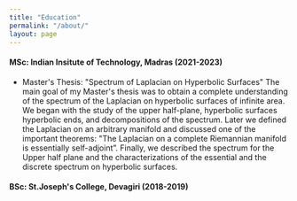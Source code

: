 ```yaml
---
title: "Education"
permalink: "/about/"
layout: page
---
```



#### MSc: Indian Insitute of Technology, Madras (2021-2023) 
- Master's Thesis: "Spectrum of Laplacian on Hyperbolic Surfaces"
 The main goal of my Master's thesis was  to obtain a complete understanding of the spectrum of the Laplacian on hyperbolic surfaces of infinite area. We began with the study of the upper half-plane,  hyperbolic surfaces hyperbolic ends, and decompositions of the spectrum. Later we defined the Laplacian on an arbitrary manifold and discussed one of the important theorems: "The Laplacian on a complete Riemannian manifold is essentially self-adjoint”. Finally, we described the spectrum for the Upper half plane and the characterizations of the essential and the discrete spectrum on hyperbolic surfaces.



#### BSc: St.Joseph's College, Devagiri (2018-2019) 









